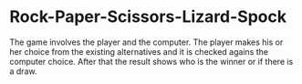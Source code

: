 # Rock-Paper-Scissors-Lizard-Spock

The game involves the player and the computer. The player makes his or her choice from the existing alternatives and it is checked agains the computer choice. After that the result shows who is the winner or if there is a draw.
